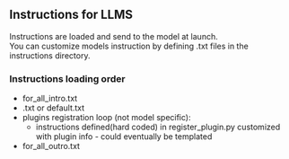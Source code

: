 ## Instructions for LLMS

Instructions are loaded and send to the model at launch.  
You can customize models instruction by defining <modelname>.txt files in the instructions directory.

### Instructions loading order

* for_all_intro.txt
* <plugin name>.txt or default.txt
* plugins registration loop (not model specific): 
    * instructions defined(hard coded) in register_plugin.py customized with plugin info - could eventually be templated
* for_all_outro.txt
